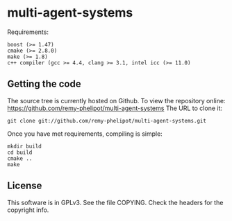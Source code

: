 multi-agent-systems
===================

Requirements:

    boost (>= 1.47)
    cmake (>= 2.8.0)
    make (>= 1.8)
    c++ compiler (gcc >= 4.4, clang >= 3.1, intel icc (>= 11.0)

Getting the code
----------------
The source tree is currently hosted on Github. To view the repository online: https://github.com/remy-phelipot/multi-agent-systems The URL to clone it:

    git clone git://github.com/remy-phelipot/multi-agent-systems.git

Once you have met requirements, compiling is simple:

    mkdir build
    cd build
    cmake ..
    make

License
-------
This software is in GPLv3. See the file COPYING. Check the headers for the copyright info.
